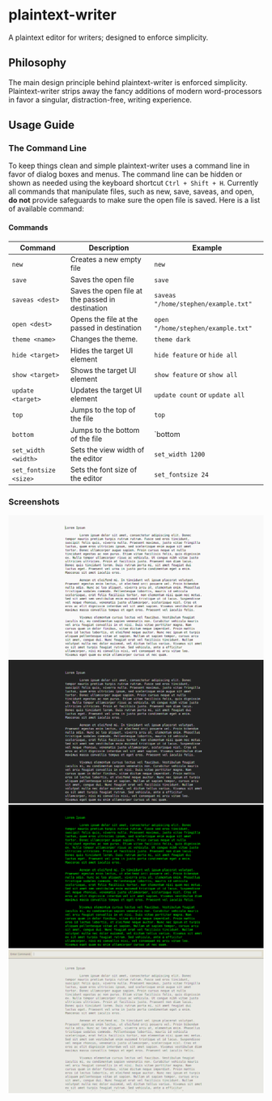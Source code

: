 # plaintext-writer
A plaintext editor for writers; designed to enforce simplicity.

## Philosophy
The main design principle behind plaintext-writer is enforced simplicity. Plaintext-writer strips away the fancy additions of modern word-processors in favor a singular, distraction-free, writing experience. 

## Usage Guide

### The Command Line
To keep things clean and simple plaintext-writer uses a command line in favor of dialog boxes and menus. The command line can be hidden or shown as needed using the keyboard shortcut `Ctrl + Shift + H`. Currently all commands that manipulate files, such as new, save, saveas, and open, **do not** provide safeguards to make sure the open file is saved. Here is a list of available command:

#### Commands
| Command        | Description           | Example  |
| ------------- |-------------| -----|
| `new` | Creates a new empty file | `new` |
| `save` | Saves the open file | `save` |
| `saveas <dest>` | Saves the open file at the passed in destination | `saveas "/home/stephen/example.txt"` |
| `open <dest>` | Opens the file at the passed in destination | `open "/home/stephen/example.txt"` |
| `theme <name>` | Changes the theme. | `theme dark` |
| `hide <target>`| Hides the target UI element | `hide feature` or `hide all`|
| `show <target>` | Shows the target UI element | `show feature` or `show all`|
| `update <target>`|Updates the target UI element| `update count` or `update all`|
| `top` | Jumps to the top of the file | `top`|
| `bottom`| Jumps to the bottom of the file|`bottom|
| `set_width <width>` | Sets the view width of the editor | `set_width 1200`|
| `set_fontsize <size>` | Sets the font size of the editor | `set_fontsize 24`|


### Screenshots
![Light theme](/screenshots/light.png?raw=true)
![Dark theme](/screenshots/dark.png?raw=true)
![Hacker theme](/screenshots/hacker.png?raw=true)
![Relaxed theme](/screenshots/relaxed.png?raw=true)

